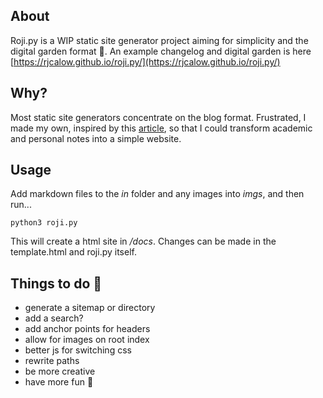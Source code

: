 ## About
Roji.py is a WIP static site generator project aiming for simplicity and the digital garden format 🌱. An example changelog and digital garden is here [https://rjcalow.github.io/roji.py/](https://rjcalow.github.io/roji.py/)

## Why?
Most static site generators concentrate on the blog format. Frustrated, I made my own, inspired by this [article](https://medium.com/swlh/a-static-site-generator-in-python-part-2-d7071da25904), so that I could transform academic and personal notes into a simple website. 

## Usage
Add markdown files to the *in* folder and any images into *imgs*, and then run...
```
python3 roji.py
```
This will create a html site in */docs*. Changes can be made in the template.html and roji.py itself. 

## Things to do 🍃
- generate a sitemap or directory 
- add a search?
- add anchor points for headers
- allow for images on root index
- better js for switching css
- rewrite paths 
- be more creative
- have more fun 🙌
